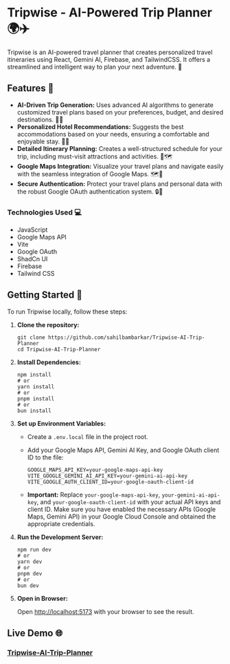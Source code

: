 # Tripwise - AI-Powered Trip Planner 🌍✈️

Tripwise is an AI-powered travel planner that creates personalized travel itineraries using React, Gemini AI, Firebase, and TailwindCSS.  It offers a streamlined and intelligent way to plan your next adventure. 🚀

## Features 🌟

*   **AI-Driven Trip Generation:**  Uses advanced AI algorithms to generate customized travel plans based on your preferences, budget, and desired destinations. 🧠✨
*   **Personalized Hotel Recommendations:** Suggests the best accommodations based on your needs, ensuring a comfortable and enjoyable stay. 🏨💤
*   **Detailed Itinerary Planning:** Creates a well-structured schedule for your trip, including must-visit attractions and activities. 📅🗺️
*   **Google Maps Integration:** Visualize your travel plans and navigate easily with the seamless integration of Google Maps. 🗺️🚗
*   **Secure Authentication:** Protect your travel plans and personal data with the robust Google OAuth authentication system. 🔒🔐

### Technologies Used 💻

*   JavaScript
*   Google Maps API
*   Vite
*   Google OAuth
*   ShadCn UI
*   Firebase
*   Tailwind CSS

## Getting Started 🚀

To run Tripwise locally, follow these steps:

1.  **Clone the repository:** 

    ```
    git clone https://github.com/sahilbambarkar/Tripwise-AI-Trip-Planner
    cd Tripwise-AI-Trip-Planner
    ```

2.  **Install Dependencies:**

    ```
    npm install
    # or
    yarn install
    # or
    pnpm install
    # or
    bun install
    ```

3.  **Set up Environment Variables:**

    *   Create a `.env.local` file in the project root.
    *   Add your Google Maps API, Gemini AI Key, and Google OAuth client ID to the file:

        ```
        GOOGLE_MAPS_API_KEY=your-google-maps-api-key
        VITE_GOOGLE_GEMINI_AI_API_KEY=your-gemini-ai-api-key
        VITE_GOOGLE_AUTH_CLIENT_ID=your-google-oauth-client-id
        ```

    *   **Important:** Replace `your-google-maps-api-key`, `your-gemini-ai-api-key`, and `your-google-oauth-client-id` with your actual API keys and client ID.  Make sure you have enabled the necessary APIs (Google Maps, Gemini API) in your Google Cloud Console and obtained the appropriate credentials.

4.  **Run the Development Server:**

    ```
    npm run dev
    # or
    yarn dev
    # or
    pnpm dev
    # or
    bun dev
    ```

5.  **Open in Browser:**

    Open <http://localhost:5173> with your browser to see the result.

## Live Demo 🌐
### [Tripwise-AI-Trip-Planner](https://tripwise-ai-trip-planner.vercel.app)
